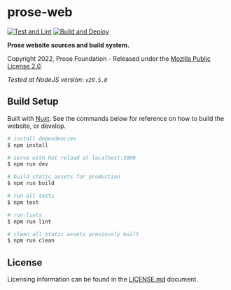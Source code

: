# prose-web

[![Test and Lint](https://github.com/prose-im/prose-web/actions/workflows/test.yml/badge.svg?branch=master)](https://github.com/prose-im/prose-web/actions/workflows/test.yml) [![Build and Deploy](https://github.com/prose-im/prose-web/actions/workflows/deploy.yml/badge.svg?branch=production)](https://github.com/prose-im/prose-web/actions/workflows/deploy.yml)

**Prose website sources and build system.**

Copyright 2022, Prose Foundation - Released under the [Mozilla Public License 2.0](./LICENSE.md).

_Tested at NodeJS version: `v20.5.0`_

## Build Setup

Built with [Nuxt](https://nuxtjs.org/). See the commands below for reference on how to build the website, or develop.

```bash
# install dependencies
$ npm install

# serve with hot reload at localhost:3000
$ npm run dev

# build static assets for production
$ npm run build

# run all tests
$ npm test

# run lints
$ npm run lint

# clean all static assets previously built
$ npm run clean
```

## License

Licensing information can be found in the [LICENSE.md](./LICENSE.md) document.
